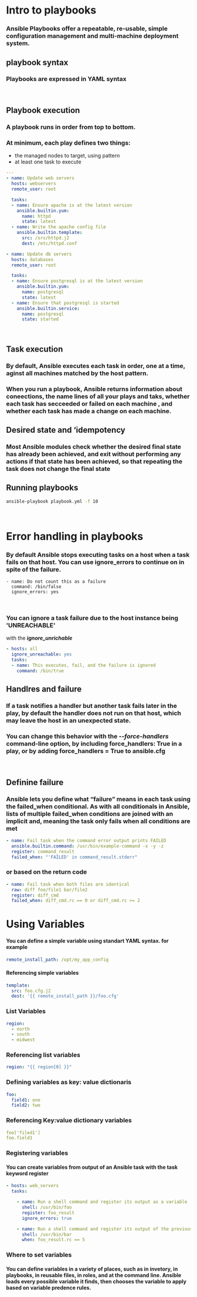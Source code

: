 # Intro to playbooks

### Ansible Playbooks offer a repeatable, re-usable, simple configuration management and  multi-machine deployment system.

## playbook syntax
### Playbooks are expressed in YAML syntax

<br/>

## Playbook execution

### A playbook runs in order from top to bottom.

### At minimum, each play defines two things:

* the managed nodes to target, using pattern
* at least one task to execute

~~~YAML
---
- name: Update web servers
  hosts: webservers
  remote_user: root

  tasks:
  - name: Ensure apache is at the latest version
    ansible.builtin.yum:
      name: httpd
      state: latest
  - name: Write the apache config file
    ansible.builtin.template:
      src: /srv/httpd.j2
      dest: /etc/httpd.conf

- name: Update db servers
  hosts: databases
  remote_user: root

  tasks:
  - name: Ensure postgresql is at the latest version
    ansible.builtin.yum:
      name: postgresql
      state: latest
  - name: Ensure that postgresql is started
    ansible.builtin.service:
      name: postgresql
      state: started
~~~

<br/>

## Task execution

###  By default, Ansible executes each task in order, one at a time, aginst all machines matched by the host pattern.  

###  When you run a playbook, Ansible returns information about coneections, the name lines of all your plays and taks, whether each task has secceeded or failed on each machine , and whether  each task has made a change on each machine.

## Desired state and ‘idempotency

### Most Ansible modules check whether the desired final state has already been achieved, and exit without performing any actions if that state has been achieved, so that repeating the task does not change the final state

## Running playbooks

~~~bash
ansible-playbook playbook.yml -f 10
~~~

<br/>

# Error handling in playbooks

### By default Ansible stops executing tasks on a host when a task fails on that host. You can use ignore_errors to continue on in spite of the failure.

~~~YML
- name: Do not count this as a failure
  command: /bin/false
  ignore_errors: yes
~~~

<br/>

### You can ignore a task failure due to the host instance being 'UNREACHABLE'
with the ***ignore_unrichable***

~~~yaml
- hosts: all
  ignore_unreachable: yes
  tasks: 
  - name: This executes, fail, and the failure is ignored
    command: /bin/true
~~~

## Handlres and failure

### If a task notifies a handler but another task fails later in the play, by default the handler does not run on that host, which may leave the host in an unexpected state.

### You can change this behavior with the ***--force-handlers*** command-line option, by including **force_handlers: True** in a play, or by adding **force_handlers = True** to ansible.cfg

<br/>

## Definine failure 

### Ansible lets you define what “failure” means in each task using the **failed_when** conditional. As with all conditionals in Ansible, lists of multiple **failed_when** conditions are joined with an implicit and, meaning the task only fails when all conditions are met

~~~yml
- name: Fail task when the command error output prints FAILED
  ansible.builtin.command: /usr/bin/example-command -x -y -z
  register: command_result
  failed_when: "'FAILED' in command_result.stderr"
~~~


### or based on the return code

~~~yml
- name: Fail task when both files are identical
  raw: diff foo/file1 bar/file2
  register: diff_cmd
  failed_when: diff_cmd.rc == 0 or diff_cmd.rc >= 2
~~~

# Using Variables

#### You can define a simple variable  using standart YAML syntax. for example
~~~yaml
remote_install_path: /opt/my_app_config
~~~

#### Referencing simple variables

~~~yaml
template:
  src: foo.cfg.j2
  dest: '{{ remote_install_path }}/foo.cfg'
~~~

### List Variables

~~~yml
region:
  - north
  - south
  - midwest
~~~

### Referencing list variables
~~~yml
region: "{{ region[0] }}"
~~~

### Defining variables as key: value dictionaris
~~~yml
foo:
  field1: one
  field2: two
~~~
### Referencing Key:value dictionary variables

~~~yml
foo['filed1']
foo.field1
~~~

### Registering variables

#### You can create variables from output of an Ansible task with the task keyword **register**

~~~yml
- hosts: web_servers
  tasks:

    - name: Run a shell command and register its output as a variable
      shell: /usr/bin/foo
      register: foo_result
      ignore_errors: true

    - name: Run a shell command and register its output of the previous task
      shell: /usr/bin/bar
      when: foo_result.rc == 5
~~~

###  Where to set variables

#### You can define variables in a variety of places, such as in invetory, in playbooks, in reusable files, in roles, and at the command line. Ansible loads every possible variable it finds, then chooses the variable to apply based on variable predence rules.

